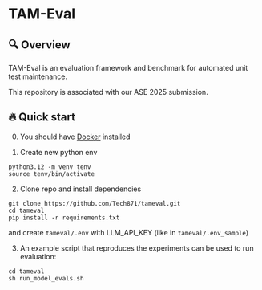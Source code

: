 # TAM-Eval

## 🔍 Overview

TAM-Eval is an evaluation framework and benchmark for automated unit test maintenance.

This repository is associated with our ASE 2025 submission. 

## 🔥 Quick start

0. You should have [Docker](https://www.docker.com/) installed

1. Create new python env

```
python3.12 -m venv tenv
source tenv/bin/activate
```

2. Clone repo and install dependencies

```
git clone https://github.com/Tech871/tameval.git
cd tameval
pip install -r requirements.txt
```

and create `tameval/.env` with LLM_API_KEY (like in `tameval/.env_sample`)

3. An example script that reproduces the experiments can be used to run evaluation:

```
cd tameval
sh run_model_evals.sh
```